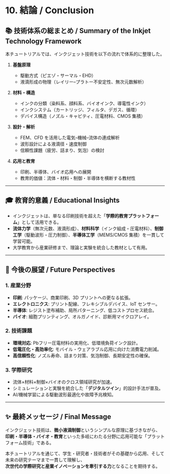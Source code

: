 # 10. 結論 / Conclusion

## 📚 技術体系の総まとめ / Summary of the Inkjet Technology Framework
本チュートリアルでは、インクジェット技術を以下の流れで体系的に整理した。  

1. **基盤原理**  
   - 駆動方式（ピエゾ・サーマル・EHD）  
   - 液滴形成の物理（レイリー–プラトー不安定性、無次元数解析）  

2. **材料・構造**  
   - インクの分類（染料系、顔料系、バイオインク、導電性インク）  
   - インクシステム（カートリッジ、フィルタ、デガス、循環）  
   - デバイス構造（ノズル・キャビティ、圧電材料、CMOS 集積）  

3. **設計・解析**  
   - FEM、CFD を活用した電気–機械–流体の連成解析  
   - 波形設計による液滴径・速度制御  
   - 信頼性課題（疲労、詰まり、気泡）の検討  

4. **応用と教育**  
   - 印刷、半導体、バイオ応用への展開  
   - 教育的価値：流体・材料・制御・半導体を横断する教材性  

---

## 🎓 教育的意義 / Educational Insights
- インクジェットは、単なる印刷技術を超えた「**学際的教育プラットフォーム**」として活用できる。  
- **流体力学**（無次元数、液滴形成）、**材料科学**（インク組成・圧電材料）、**制御工学**（駆動波形・圧力制御）、**半導体工学**（MEMS/CMOS 集積）を一貫して学習可能。  
- 大学教育から産業研修まで、理論と実験を統合した教材として有用。  

---

## 🔭 今後の展望 / Future Perspectives

### 1. 産業分野
- **印刷**: パッケージ、商業印刷、3D プリントへの更なる拡張。  
- **エレクトロニクス**: プリント配線、フレキシブルデバイス、IoT センサー。  
- **半導体**: レジスト塗布補助、局所パターニング、低コストプロセス統合。  
- **バイオ**: 細胞プリンティング、オルガノイド、診断用マイクロアレイ。  

### 2. 技術課題
- **環境対応**: Pbフリー圧電材料の実用化、低環境負荷インク設計。  
- **低電圧化・高効率化**: モバイル・ウェアラブル応用に向けた消費電力削減。  
- **高信頼性化**: ノズル寿命、詰まり対策、気泡制御、長期安定性の確保。  

### 3. 学際研究
- 流体×材料×制御×バイオのクロス領域研究が加速。  
- シミュレーションと実験を統合した「**デジタルツイン**」的設計手法が普及。  
- AI/機械学習による駆動波形最適化や故障予兆検知。  

---

## ✨ 最終メッセージ / Final Message
インクジェット技術は、**微小液滴制御**というシンプルな原理に基づきながら、  
**印刷・半導体・バイオ・教育**といった多岐にわたる分野に応用可能な「プラットフォーム技術」である。  

本チュートリアルを通じて、学生・研究者・技術者がその基礎から応用、そして未来の研究テーマまで一貫して理解し、  
**次世代の学際研究と産業イノベーションを牽引する力**となることを期待する。  
